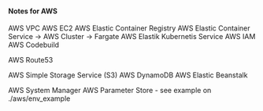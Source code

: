 #### Notes for AWS

AWS VPC
AWS EC2
AWS Elastic Container Registry
AWS Elastic Container Service -> AWS Cluster -> Fargate
																 AWS Elastik Kubernetis Service
AWS IAM
AWS Codebuild


AWS Route53


AWS Simple Storage Service (S3)
AWS DynamoDB
AWS Elastic Beanstalk


AWS System Manager
AWS Parameter Store - see example on ./aws/env_example